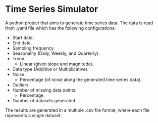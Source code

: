 # Time Series Simulator
A python project that aims to generate time series data. The data is read from .yaml file which has the following configurations: 
- Start date. 
- End date.
- Sampling frequency.
- Seasonality (Daily, Weekly, and Quarterly).
- Trend.
  - Linear (given slope and magnitude).
- Data type (Additive or Multiplicative). 
- Noise.
  - Percentage (of noise along the generated time series data).
- Outliers.
- Number of missing data points.
  - Percentage.
- Number of datasets generated.

The results are generated in a multiple .csv file format, where each file represents a single dataset.
